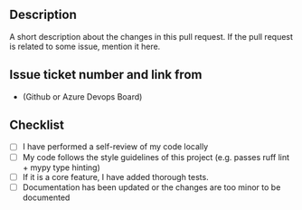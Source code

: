 ## Description

A short description about the changes in this pull request. If the pull request is related to some issue, mention it here.

## Issue ticket number and link from

- (Github or Azure Devops Board)

## Checklist

- [ ] I have performed a self-review of my code locally
- [ ] My code follows the style guidelines of this project (e.g. passes ruff lint + mypy type hinting)
- [ ] If it is a core feature, I have added thorough tests.
- [ ] Documentation has been updated or the changes are too minor to be documented
